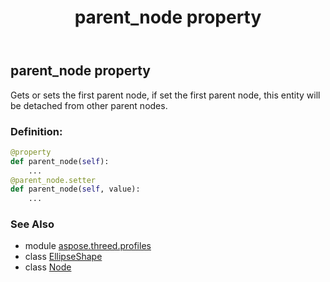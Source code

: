 ﻿---
title: parent_node property
second_title: Aspose.3D for Python via .NET API References
description: 
type: docs
weight: 120
url: /python-net/aspose.threed.profiles/ellipseshape/parent_node/
is_root: false
---

## parent_node property


Gets or sets the first parent node, if set the first parent node, this entity will be detached from other parent nodes.
### Definition:
```python
@property
def parent_node(self):
    ...
@parent_node.setter
def parent_node(self, value):
    ...
```

### See Also
* module [aspose.threed.profiles](../../)
* class [EllipseShape](/3d/python-net/aspose.threed.profiles/ellipseshape)
* class [Node](/3d/python-net/aspose.threed/node)
